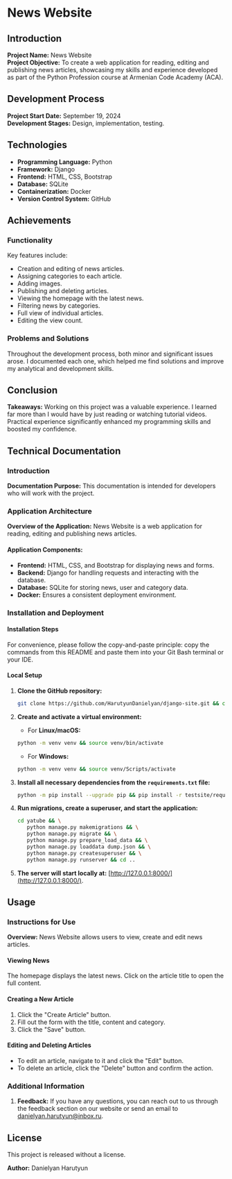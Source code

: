# News Website

## Introduction
**Project Name:** News Website  
**Project Objective:** To create a web application for reading, editing and publishing news articles, showcasing my skills and experience developed as part of the Python Profession course at Armenian Code Academy (ACA).

## Development Process
**Project Start Date:** September 19, 2024  
**Development Stages:** Design, implementation, testing.

## Technologies
- **Programming Language:** Python
- **Framework:** Django
- **Frontend:** HTML, CSS, Bootstrap
- **Database:** SQLite
- **Containerization:** Docker
- **Version Control System:** GitHub

## Achievements
### Functionality
Key features include:
- Creation and editing of news articles.
- Assigning categories to each article.
- Adding images.
- Publishing and deleting articles.
- Viewing the homepage with the latest news.
- Filtering news by categories.
- Full view of individual articles.
- Editing the view count.

### Problems and Solutions
Throughout the development process, both minor and significant issues arose. I documented each one, which helped me find solutions and improve my analytical and development skills.

## Conclusion
**Takeaways:** Working on this project was a valuable experience. I learned far more than I would have by just reading or watching tutorial videos. Practical experience significantly enhanced my programming skills and boosted my confidence.

## Technical Documentation
### Introduction
**Documentation Purpose:** This documentation is intended for developers who will work with the project.

### Application Architecture
**Overview of the Application:** News Website is a web application for reading, editing and publishing news articles.

#### Application Components:
- **Frontend:** HTML, CSS, and Bootstrap for displaying news and forms.
- **Backend:** Django for handling requests and interacting with the database.
- **Database:** SQLite for storing news, user and category data.
- **Docker:** Ensures a consistent deployment environment.

### Installation and Deployment
#### Installation Steps
For convenience, please follow the copy-and-paste principle: copy the commands from this README and paste them into your Git Bash terminal or your IDE.

#### Local Setup
1. **Clone the GitHub repository:**
   ```bash
   git clone https://github.com/HarutyunDanielyan/django-site.git && cd django-site
   ```

2. **Create and activate a virtual environment:**
   - For **Linux/macOS:**
   ```bash
   python -m venv venv && source venv/bin/activate
   ```
   - For **Windows:**
   ```bash
   python -m venv venv && source venv/Scripts/activate
   ```

3. **Install all necessary dependencies from the `requirements.txt` file:**
   ```bash
   python -m pip install --upgrade pip && pip install -r testsite/requirements.txt
   ```

4. **Run migrations, create a superuser, and start the application:**
   ```bash
   cd yatube && \
      python manage.py makemigrations && \
      python manage.py migrate && \
      python manage.py prepare_load_data && \
      python manage.py loaddata dump.json && \
      python manage.py createsuperuser && \
      python manage.py runserver && cd ..
   ```

5. **The server will start locally at:** [http://127.0.0.1:8000/](http://127.0.0.1:8000/).

## Usage
### Instructions for Use
**Overview:** News Website allows users to view, create and edit news articles.

#### Viewing News
The homepage displays the latest news. Click on the article title to open the full content.

#### Creating a New Article
1. Click the "Create Article" button.
2. Fill out the form with the title, content and category.
3. Click the "Save" button.

#### Editing and Deleting Articles
- To edit an article, navigate to it and click the "Edit" button.
- To delete an article, click the "Delete" button and confirm the action.

### Additional Information
1. **Feedback:** If you have any questions, you can reach out to us through the 
feedback section on our website or send an email to [danielyan.harutyun@inbox.ru](mailto:danielyan.harutyun@inbox.ru).

## License
This project is released without a license.

**Author:** Danielyan Harutyun
